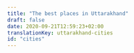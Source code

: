 ```yaml
---
title: "The best places in Uttarakhand"
draft: false
date: 2020-09-21T12:59:23+02:00
translationKey: uttarakhand-cities
id: "cities"
---
```


